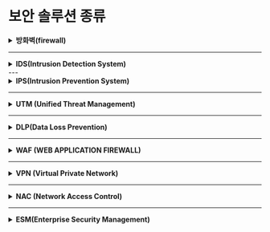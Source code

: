  
# 보안 솔루션 종류


<details markdown="1">
<summary><b>방화벽(firewall)</b></summary>

<br>   
- 침입 차단 시스템
- 가장 기본적으로 사용되는 솔루션
- 외부 네트워크와 내부 네트워크 사이에서 지나다니는 패킷을 **미리 정한 정책/규칙(RuleSet)**에 따라 차단하거나 보내주는 기능을 하는 H/W 또는 S/W

![firewall](https://user-images.githubusercontent.com/76420201/105109259-905b6080-5aff-11eb-8d68-022cf94683c0.jpg)

<br/>

**장비에 따른 분류**

1) 소프트웨어 기반 방화벽
- 일반적인 호스트 pc에 설치하는 sw형태의 프로그램
- 오픈소스 sw로는 iptables, ipfire, presense, endian, monowall ...

2) 하드웨어 기반 방화벽
- 네트워크 장비 기반
- 자체적인 보안기능을 수행하도록 제작된 하드웨어
- 필터링 기술의 한계가 있음

3) 멀티코어 프로세서 기반 방화벽
- 소프트웨어 방화벽과 하드웨어 방화벽의 장점을 혼합한 형태의 방화벽
- 소프트웨어(유연성)
- 하드웨어(처리속도) 

<br/>

**기술적 분류**

1) Packet Filter Firewall

- 1세대 방화벽 : 스크리닝 라우터
- OSI 7 layer의 3계층(네트워크) 4계층(전송)에서 동작
- 패킷 필터링

2) Application Layer Gateway(=ALG)

- 2세대 방화벽 : Proxy
- OSI 7 LAYER의 application 계층
- 실제 데이터까지 보고 필터링

3) Circuit Gateway

- 2세대 방화벽 → Proxy
- OSI 7 layer의 session layer에서 동작함
- 클라이언트와 서버가 세션 연결을 맺어야하기 때문에 외적으로 S/W가 필요하다
- 현재는 잘 쓰이지 않는다.

4) Stateful Inspection

- 3세대 방화벽 -> 상태 정밀 검사
- OSI 7 layer의 네트워크, 전송 계층에서 동작
- 필터링 속도 개선 (속도 향상)
  - 방화벽에서 상태추적테이블을 생성하여 l3,l4 정보를 기억하여 정책 검사를 한번만 수행함.
즉, 필터링을 한번 통과하면 지속적으로 통과시킴
  - 동적으로 보안정책을 수정하며 실제 접속상태를 감시하여 통신상태에 따라 허용/거부 수행

5) Dynamic Packet Filtering

- 보안 정책을 동적으로 수정가능
- 세션 정보를 기록/유지함 능동적인 보안관리 가능

{:.text-red}
**6) hybrid 방식**

- 대부분의 firewall 방식
- 패킷 필터링 + application gateway 방식 혼합
- 사용자의 편의성 별로, 기업환경 별로 유연성있게 방화벽 구성 가능
- 관리 시 복잡함

[more..](https://liveyourit.tistory.com/3)

</details>

---
<details markdown="1">
<summary><b>IDS(Intrusion Detection System)</b></summary>

<br>   
- 침입 탐지 시스템
- 네트워크를 통한 공격을 탐지하기 위한 장비
- 방화벽이 차단하지 못한 해킹, 악성코드의 활동 탐지
- 설치위치에 따라 호스트기반(HIDS), 네트워크기반(NIDS)으로 나뉜다

[more..](https://liveyourit.tistory.com/3)

</details>
---

<details markdown="1">
<summary><b>IPS(Intrusion Prevention System)</b></summary>

<br>   
- 침입 탐지+차단 시스템
- IDS+Firewall 네트워크 기반의 솔루션을 논리적으로 결합한 시스템
- 방화벽의 rule 차단은 공격에 대한 차단율이 낮다는 점을 보완하기 위해 만들어짐
- 보통 비정상적인 트래픽에 대해 능동적으로 분석하고 차단한다.

[more..](https://liveyourit.tistory.com/3)

</details>

---

<details markdown="1">
<summary><b>UTM (Unified Threat Management)</b></summary>

<br>   
- 통합 위협 관리
- 하나의 장비에서 여러 보안기능을 통합적으로 제공
- 개별 장비보다는 기능이 떨어질 수 있다.
- 제공되는 기능 (방화벽,web filter, waf, vpn, ids, ips...)

[more..](https://liveyourit.tistory.com/3)

</details>

---

<details markdown="1">
<summary><b>DLP(Data Loss Prevention)</b></summary>

<br>
- 데이터 유출 방지 솔루션이라고 하며 기업내의 다양한 주요 정보를 보호하며 외부 유출을 차단 또는 방지하기 위한 장비.


[more..](https://www.itworld.co.kr/news/157362)

</details>

---

<details markdown="1">
<summary><b>WAF (WEB APPLICATION FIREWALL)</b></summary>

<br>   
- 웹 방화벽

[more..](https://liveyourit.tistory.com/3)

</details>

---

<details markdown="1">
<summary><b>VPN (Virtual Private Network)</b></summary>

<br>   
VPN(Virtual Private Network)는 의미 그대로 가상 사설망을 의미한다. VPN은 인터넷과 같은 공중망을 마치 전용회선처럼 사용해 보안성을 향상하면서도 사설망을 이용하지 않았기 때문에 비용문제까지 해결한 네트워크라고 보면 된다.

공중망을 통해 데이터가 송수신되더라도 정보 유출이 없도록 라우터 체계를 비공개하고, 데이터를 암호화하고, 사용자 인증 기능을 추가하는 등 다양한 방법으로 보안 기능을 제공한다.

- 사설망(Private Networt): 특정 조직 내에서만 사용되는 네트워크로 인증된 사용자만이 사용 가능하며 보안성이 우수하지만 설치비용이나 관리비용이 든다는 단점이 존재

- 공중망(Public Network): 인터넷처럼 모두에게 공개된 네트워크로 보안성이 취약함

[more..](https://liveyourit.tistory.com/3)

</details>

---

<details markdown="1">
<summary><b>NAC (Network Access Control)</b></summary>
<br/>   
- ip 관리 시스템에서 발전한 솔루션
- 네트워크에 연결된 여러 단말의 정보를 수집, 수집된 정보를 바탕으로 단말들을 분류함
- 분류한 그룹의 보안위협정도에 따라 제어 수행
- 보통 일반 PC들을 컨트롤하기 위해 만들어짐

- 접근 제어/인증
  - 내부 직원 역할 기반의 접근 제어
  - 네트워크의 모든 IP 기반 장치 접근 제어

- PC 및 네트워크 장치 통제(무결성 체크)
  - 백신 관리
  - 패치 관리
  - 자산 관리(비인가 시스템 자동 검출)

- 해킹, 웜, 유해 트래픽 탐지 및 차단
  - 유해 트래픽 탐지 및 차단
  - 해킹 행위 차단, 완벽한 증거 수집 능력

[more..](https://liveyourit.tistory.com/3)

</details>

---

<details markdown="1">
<summary><b>ESM(Enterprise Security Management)</b></summary>

<br>   
- Gui를 통해 각종 시스템 및 장비의 상태, 성능, 장애여부 등을 모니터링하고 관리하기 위한 시스템
- 회사의 비즈니스 안정성 확보, 자원최적화, 가치 향상

[more..](https://liveyourit.tistory.com/3)

</details>